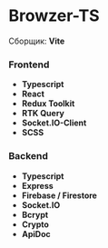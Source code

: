 # Browzer-TS

Сборщик: **Vite**

### Frontend
  - **Typescript**
  - **React**
  - **Redux Toolkit**
  - **RTK Query**
  - **Socket.IO-Client**
  - **SCSS**
  
### Backend 
  - **Typescript**
  - **Express**
  - **Firebase / Firestore**
  - **Socket.IO**
  - **Bcrypt**
  - **Crypto**
  - **ApiDoc**
